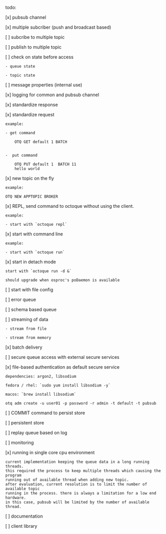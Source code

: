 
todo:

[x] pubsub channel

[x] multiple subcriber (push and broadcast based)

[ ] subcribe to multiple topic

[ ] publish to multiple topic

[ ] check on state before access

    - queue state

    - topic state

[ ] message properties (internal use)

[x] logging for common and pubsub channel

[x] standardize response

[x] standardize request
    
    example:
    
    - get command
        
        OTQ GET default 1 BATCH
       
    
    -  put command 
        
        OTQ PUT default 1  BATCH 11
        hello world
       
[x] new topic on the fly
    
    example:

    OTQ NEW APPTOPIC BROKER

[x] REPL, send command to octoque without using the client.
   
    example:

    - start with `octoque repl`

[x] start with command line
    
    example:

    - start with `octoque run`

[x] start in detach mode
    
    start with `octoque run -d &`
    
    should upgrade when osproc's poDaemon is available

[ ] start with file config

[ ] error queue

[ ] schema based queue

[ ] streaming of data 

    - stream from file

    - stream from memory

[x] batch delivery

[ ] secure queue access with external secure services

[x] file-based authentication as default secure service
    
    dependencies: argon2, libsodium
    
    fedora / rhel: `sudo yum install libsodium -y`

    macos: `brew install libsodium`
    
    otq adm create -u user01 -p password -r admin -t default -t pubsub

[ ] COMMIT command to persist store

[ ] persistent store

[ ] replay queue based on log

[ ] monitoring

[x] running in single core cpu environment
    
    current implementation keeping the queue data in a long running threads.
    this required the process to keep multiple threads which causing the program
    running out of available thread when adding new topic. 
    after evaluation, current resolution is to limit the number of available topic
    running in the process. there is always a limitation for a low end hardware.
    in this case, pubsub will be limited by the number of available thread.

[ ] documentation

[ ] client library
